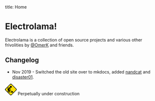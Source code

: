 title: Home

# Electrolama!

Electrolama is a collection of open source projects and various other frivolities by [@OmerK](https://twitter.com/omerk) and friends.


## Changelog

  - Nov 2019 - Switched the old site over to mkdocs, added [nandcat](/projects/nandcat) and [disaster01](/projects/disaster01).


![Under Construction](_assets/under_construction.gif) Perpetually under construction 